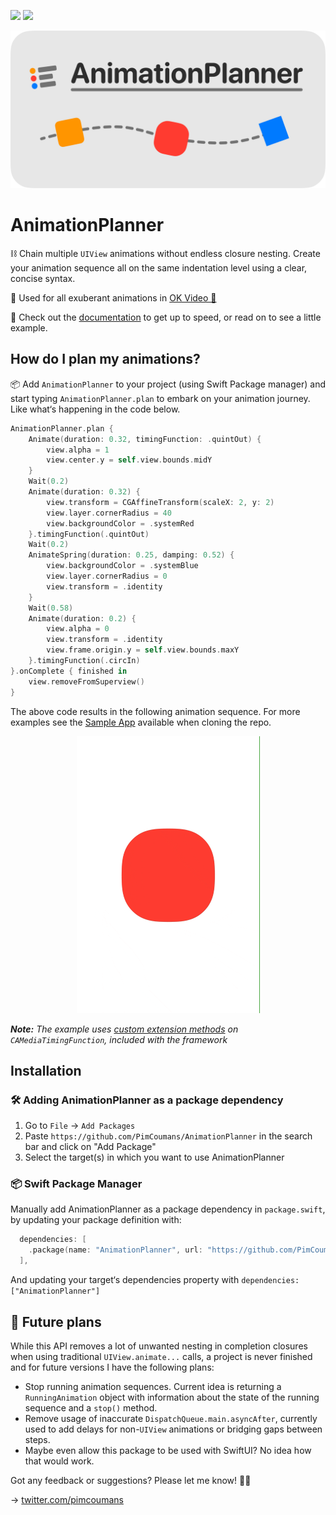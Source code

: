 [![](https://img.shields.io/endpoint?url=https%3A%2F%2Fswiftpackageindex.com%2Fapi%2Fpackages%2FPimCoumans%2FAnimationPlanner%2Fbadge%3Ftype%3Dswift-versions)](https://swiftpackageindex.com/PimCoumans/AnimationPlanner)
 [![](https://img.shields.io/endpoint?url=https%3A%2F%2Fswiftpackageindex.com%2Fapi%2Fpackages%2FPimCoumans%2FAnimationPlanner%2Fbadge%3Ftype%3Dplatforms)](https://swiftpackageindex.com/PimCoumans/AnimationPlanner)

![Animation Planner logo](Assets/AnimationPlanner.png)
 
# AnimationPlanner

⛓ Chain multiple `UIView` animations without endless closure nesting. Create your animation sequence all on the same indentation level using a clear, concise syntax. 

🤹 Used for all exuberant animations in [OK Video 📲](https://okvideo.app/download) 

📖 Check out the [documentation](https://swiftpackageindex.com/PimCoumans/AnimationPlanner/main/documentation/animationplanner) to get up to speed, or read on to see a little example.


## How do I plan my animations?

📦 Add `AnimationPlanner` to your project (using Swift Package manager) and start typing `AnimationPlanner.plan` to embark on your animation journey. Like what‘s happening in the code below.

```swift
AnimationPlanner.plan {
    Animate(duration: 0.32, timingFunction: .quintOut) {
        view.alpha = 1
        view.center.y = self.view.bounds.midY
    }
    Wait(0.2)
    Animate(duration: 0.32) {
        view.transform = CGAffineTransform(scaleX: 2, y: 2)
        view.layer.cornerRadius = 40
        view.backgroundColor = .systemRed
    }.timingFunction(.quintOut)
    Wait(0.2)
    AnimateSpring(duration: 0.25, damping: 0.52) {
        view.backgroundColor = .systemBlue
        view.layer.cornerRadius = 0
        view.transform = .identity
    }
    Wait(0.58)
    Animate(duration: 0.2) {
        view.alpha = 0
        view.transform = .identity
        view.frame.origin.y = self.view.bounds.maxY
    }.timingFunction(.circIn)
}.onComplete { finished in
    view.removeFromSuperview()
}
```

The above code results in the following animation sequence. For more examples see the [Sample App](Sample%20App/AnimationPlanner-Sample/ViewController.swift) available when cloning the repo.
<p align="center">
    <img src="Assets/sample-app.gif" width="293" height="443" />
</p>

_**Note:** The example uses [custom extension methods](Sources/AnimationPlanner/Extensions/CAMediaTimingFunction.swift) on `CAMediaTimingFunction`, included with the framework_

## Installation

### 🛠 Adding AnimationPlanner as a package dependency

1. Go to `File` -> `Add Packages`
3. Paste `https://github.com/PimCoumans/AnimationPlanner` in the search bar and click on "Add Package"
4. Select the target(s) in which you want to use AnimationPlanner

### 📦 Swift Package Manager

Manually add AnimationPlanner as a package dependency in `package.swift`, by updating your package definition with: 

```swift
  dependencies: [
    .package(name: "AnimationPlanner", url: "https://github.com/PimCoumans/AnimationPlanner.git", .branch("main"))
  ],
```

And updating your target‘s dependencies property with `dependencies: ["AnimationPlanner"]`

## 🔮 Future plans
 
While this API removes a lot of unwanted nesting in completion closures when using traditional `UIView.animate...` calls, a project is never finished and for future versions I have the following plans:
 - Stop running animation sequences. Current idea is returning a `RunningAnimation` object with information about the state of the running sequence and a `stop()` method.
 - Remove usage of inaccurate `DispatchQueue.main.asyncAfter`, currently used to add delays for non-`UIView` animations or bridging gaps between steps.
 - Maybe even allow this package to be used with SwiftUI? No idea how that would work.
 
Got any feedback or suggestions? Please let me know! ✌🏻

→ [twitter.com/pimcoumans](https://twitter.com/pimcoumans)
